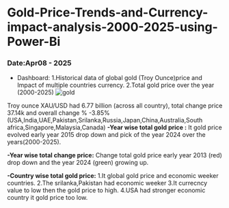 # Gold-Price-Trends-and-Currency-impact-analysis-2000-2025-using-Power-Bi
### Date:Apr08 - 2025
- Dashboard:
1.Historical data of global gold (Troy Ounce)price and Impact of multiple countries currency.
2.Total gold price over the year (2000-2025)
![gold](https://github.com/user-attachments/assets/dbf0086c-728f-4499-9eb5-e8b52b872ddc)

Troy ounce XAU/USD had 6.77 billion (across all country), total change price 37.14k and overall change % -3.85%
(USA,India,UAE,Pakistan,Srilanka,Russia,Japan,China,Australia,South africa,Singapore,Malaysia,Canada)
**-Year wise total gold price :**
It gold price evolved  early year 2015 drop down and pick of the year 2024 over the years(2000-2025).

**-Year wise total change price:**
Change total gold price early year 2013 (red) drop down and the year 2024 (green) growing up.

**-Country wise total gold price:**
1.It global gold price and economic weeker countries. 
2.The srilanka,Pakistan had economic weeker 
3.It currecncy value to low then the gold price to high.
4.USA had stronger economic country it gold price too low.
 



